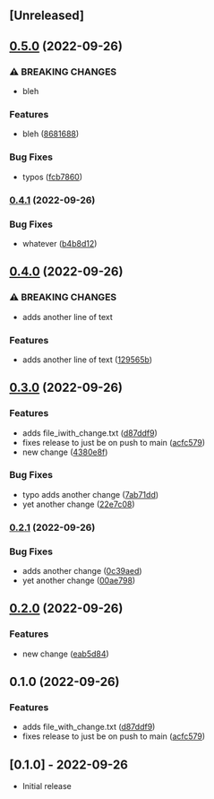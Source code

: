 ## [Unreleased]

## [0.5.0](https://www.github.com/niquerio/please-release-demo/compare/v0.4.1...v0.5.0) (2022-09-26)


### ⚠ BREAKING CHANGES

* bleh

### Features

* bleh ([8681688](https://www.github.com/niquerio/please-release-demo/commit/8681688d534eaacbb974f7147a840f92b0da22e0))


### Bug Fixes

* typos ([fcb7860](https://www.github.com/niquerio/please-release-demo/commit/fcb7860ca7d600bae74f2a61ed2d1d56bc132e4e))

### [0.4.1](https://www.github.com/niquerio/please-release-demo/compare/v0.4.0...v0.4.1) (2022-09-26)


### Bug Fixes

* whatever ([b4b8d12](https://www.github.com/niquerio/please-release-demo/commit/b4b8d12496782aa25e106cf56eb630310c51d038))

## [0.4.0](https://www.github.com/niquerio/please-release-demo/compare/v0.3.0...v0.4.0) (2022-09-26)


### ⚠ BREAKING CHANGES

* adds another line of text

### Features

* adds another line of text ([129565b](https://www.github.com/niquerio/please-release-demo/commit/129565b0b53ada5c152e429172aa7c99a4d00419))

## [0.3.0](https://www.github.com/niquerio/please-release-demo/compare/v0.2.1...v0.3.0) (2022-09-26)


### Features

* adds file_iwith_change.txt ([d87ddf9](https://www.github.com/niquerio/please-release-demo/commit/d87ddf9b7cd12b41c0ff68de784109acd151563a))
* fixes release to just be on push to main ([acfc579](https://www.github.com/niquerio/please-release-demo/commit/acfc579f3667e7dafc78cea2c224be879d458909))
* new change ([4380e8f](https://www.github.com/niquerio/please-release-demo/commit/4380e8f7a701e5fa01841835c50c181f4e5ff151))


### Bug Fixes

* typo adds another change ([7ab71dd](https://www.github.com/niquerio/please-release-demo/commit/7ab71dd023052d8b5350875dbfd1f827c51f15d9))
* yet another change ([22e7c08](https://www.github.com/niquerio/please-release-demo/commit/22e7c08e11084ba3341744473622a3c58cd2f1d8))

### [0.2.1](https://www.github.com/niquerio/please-release-demo/compare/v0.2.0...v0.2.1) (2022-09-26)


### Bug Fixes

* adds another change ([0c39aed](https://www.github.com/niquerio/please-release-demo/commit/0c39aedabe6ea538f350ef14a72900c72e5f782c))
* yet another change ([00ae798](https://www.github.com/niquerio/please-release-demo/commit/00ae7980a191ed4be35d77c4168e4be360312f56))

## [0.2.0](https://www.github.com/niquerio/please-release-demo/compare/v0.1.0...v0.2.0) (2022-09-26)


### Features

* new change ([eab5d84](https://www.github.com/niquerio/please-release-demo/commit/eab5d843a1a20b4d308a17cd7500313dd1312676))

## 0.1.0 (2022-09-26)


### Features

* adds file_with_change.txt ([d87ddf9](https://www.github.com/niquerio/please-release-demo/commit/d87ddf9b7cd12b41c0ff68de784109acd151563a))
* fixes release to just be on push to main ([acfc579](https://www.github.com/niquerio/please-release-demo/commit/acfc579f3667e7dafc78cea2c224be879d458909))

## [0.1.0] - 2022-09-26

- Initial release
